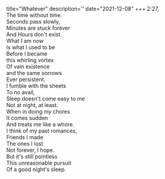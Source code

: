 title="Whatever"
description=''
date="2021-12-08"
+++
2:27,     
The time without time.     
Seconds pass slowly,     
Minutes are stuck forever     
And Hours don't exist.     
What I am now     
Is what I used to be     
Before I became     
this whirling vortex     
Of vain existence     
and the same sorrows     
Ever persistent.     
I fumble with the sheets     
To no avail,     
Sleep doesn't come easy to me     
Not at night, at least.     
When in doing my chores     
It comes sudden     
And treats me like a whore.     
I think of my past romances,     
Friends I made     
The ones I lost     
Not forever, I hope.     
But it's still pointless     
This unreasonable pursuit     
Of a good night's sleep.     
     
     
